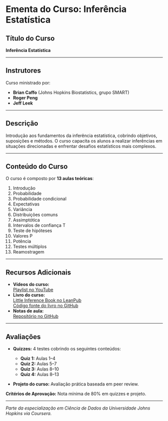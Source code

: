 # Ementa do Curso: Inferência Estatística

## Título do Curso
**Inferência Estatística**

---

## Instrutores
Curso ministrado por:
- **Brian Caffo** (Johns Hopkins Biostatistics, grupo SMART)
- **Roger Peng**
- **Jeff Leek**

---

## Descrição
Introdução aos fundamentos da inferência estatística, cobrindo objetivos, suposições e métodos. O curso capacita os alunos a realizar inferências em situações direcionadas e enfrentar desafios estatísticos mais complexos.

---

## Conteúdo do Curso
O curso é composto por **13 aulas teóricas**:
1. Introdução  
2. Probabilidade  
3. Probabilidade condicional  
4. Expectativas  
5. Variância  
6. Distribuições comuns  
7. Assimptótica  
8. Intervalos de confiança T  
9. Teste de hipóteses  
10. Valores P  
11. Potência  
12. Testes múltiplos  
13. Reamostragem  

---

## Recursos Adicionais
- **Vídeos do curso:**  
  [Playlist no YouTube](https://www.youtube.com/playlist?list=PLpl-gQkQivXiBmGyzLrUjzsblmQsLtkzJ)
- **Livro do curso:**  
  [Little Inference Book no LeanPub](https://leanpub.com/LittleInferenceBook)  
  [Código fonte do livro no GitHub](https://github.com/bcaffo/LittleInferenceBook)
- **Notas de aula:**  
  [Repositório no GitHub](https://github.com/DataScienceSpecialization/courses/tree/master/06_StatisticalInference)

---

## Avaliações
- **Quizzes:** 4 testes cobrindo os seguintes conteúdos:  
  - **Quiz 1:** Aulas 1–4  
  - **Quiz 2:** Aulas 5–7  
  - **Quiz 3:** Aulas 8–10  
  - **Quiz 4:** Aulas 8–13  

- **Projeto do curso:** Avaliação prática baseada em peer review.  

**Critérios de Aprovação:** Nota mínima de 80% em quizzes e projeto.

---

*Parte da especialização em Ciência de Dados da Universidade Johns Hopkins via Coursera.*
